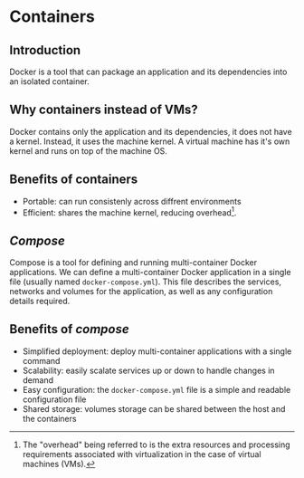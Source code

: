 # Containers

## Introduction

Docker is a tool that can package an application and its dependencies into an isolated container.

## Why containers instead of VMs?

Docker contains only the application and its dependencies, it does not have a kernel. Instead, it uses the machine kernel. A virtual machine has it's own kernel and runs on top of the machine OS.

## Benefits of containers

- Portable: can run consistenly across diffrent environments
- Efficient: shares the machine kernel, reducing overhead[^1].

[^1]: The "overhead" being referred to is the extra resources and processing requirements associated with virtualization in the case of virtual machines (VMs).

## _Compose_

Compose is a tool for defining and running multi-container Docker applications. We can define a multi-container Docker application in a single file (usually named `docker-compose.yml`). This file describes the services, networks and volumes for the application, as well as any configuration details required.

## Benefits of _compose_

- Simplified deployment: deploy multi-container applications with a single command
- Scalability: easily scalate services up or down to handle changes in demand
- Easy configuration: the `docker-compose.yml` file is a simple and readable configuration file
- Shared storage: volumes storage can be shared between the host and the containers